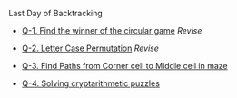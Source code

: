 Last Day of Backtracking

* [Q-1. Find the winner of the circular game](https://leetcode.com/problems/find-the-winner-of-the-circular-game/) *Revise*

* [Q-2. Letter Case Permutation](https://leetcode.com/problems/letter-case-permutation/) *Revise*

* [Q-3. Find Paths from Corner cell to Middle cell in maze](https://www.geeksforgeeks.org/find-paths-from-corner-cell-to-middle-cell-in-maze/)

* [Q-4. Solving cryptarithmetic puzzles](https://www.geeksforgeeks.org/solving-cryptarithmetic-puzzles-backtracking-8/)
